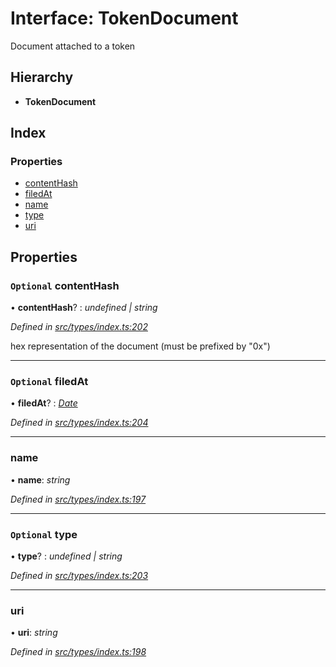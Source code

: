 # Interface: TokenDocument

Document attached to a token

## Hierarchy

* **TokenDocument**

## Index

### Properties

* [contentHash](tokendocument.md#optional-contenthash)
* [filedAt](tokendocument.md#optional-filedat)
* [name](tokendocument.md#name)
* [type](tokendocument.md#optional-type)
* [uri](tokendocument.md#uri)

## Properties

### `Optional` contentHash

• **contentHash**? : *undefined | string*

*Defined in [src/types/index.ts:202](https://github.com/PolymathNetwork/polymesh-sdk/blob/108d588b/src/types/index.ts#L202)*

hex representation of the document (must be prefixed by "0x")

___

### `Optional` filedAt

• **filedAt**? : *[Date](../enums/transactionargumenttype.md#date)*

*Defined in [src/types/index.ts:204](https://github.com/PolymathNetwork/polymesh-sdk/blob/108d588b/src/types/index.ts#L204)*

___

###  name

• **name**: *string*

*Defined in [src/types/index.ts:197](https://github.com/PolymathNetwork/polymesh-sdk/blob/108d588b/src/types/index.ts#L197)*

___

### `Optional` type

• **type**? : *undefined | string*

*Defined in [src/types/index.ts:203](https://github.com/PolymathNetwork/polymesh-sdk/blob/108d588b/src/types/index.ts#L203)*

___

###  uri

• **uri**: *string*

*Defined in [src/types/index.ts:198](https://github.com/PolymathNetwork/polymesh-sdk/blob/108d588b/src/types/index.ts#L198)*
